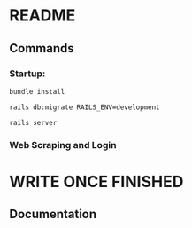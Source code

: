 # README

## Commands

### Startup:

`bundle install`

`rails db:migrate RAILS_ENV=development`

`rails server`

### Web Scraping and Login

# WRITE ONCE FINISHED

## Documentation
